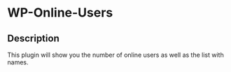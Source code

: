 # WP-Online-Users

## Description
This plugin will show you the number of online users as well as the list with names.
